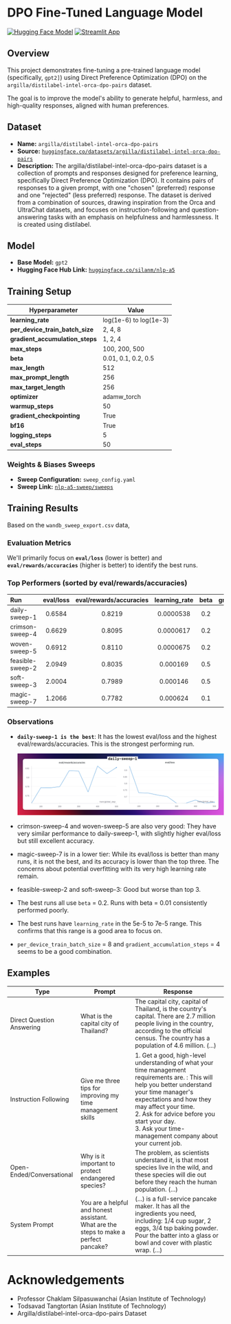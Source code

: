 # DPO Fine-Tuned Language Model

[![Hugging Face Model](https://img.shields.io/badge/🤗%20Hugging%20Face-Model-blue)](https://huggingface.co/silanm/nlp-a5)
[![Streamlit App](https://static.streamlit.io/badges/streamlit_badge_black_white.svg)](https://nlp-a5-dpo-model-fxhwriaztrrhvk9jpwckm4.streamlit.app)


## Overview

This project demonstrates fine-tuning a pre-trained language model (specifically, `gpt2]`) using Direct Preference Optimization (DPO) on the `argilla/distilabel-intel-orca-dpo-pairs` dataset.  

The goal is to improve the model's ability to generate helpful, harmless, and high-quality responses, aligned with human preferences.  


## Dataset

* **Name:** `argilla/distilabel-intel-orca-dpo-pairs`
* **Source:** [`huggingface.co/datasets/argilla/distilabel-intel-orca-dpo-pairs`]([https://huggingface.co/datasets/argilla/distilabel-intel-orca-dpo-pairs)
* **Description:** 
The argilla/distilabel-intel-orca-dpo-pairs dataset is a collection of prompts and responses designed for preference learning, specifically Direct Preference Optimization (DPO). It contains pairs of responses to a given prompt, with one "chosen" (preferred) response and one "rejected" (less preferred) response. The dataset is derived from a combination of sources, drawing inspiration from the Orca and UltraChat datasets, and focuses on instruction-following and question-answering tasks with an emphasis on helpfulness and harmlessness. It is created using distilabel.

## Model

*   **Base Model:** `gpt2`
*   **Hugging Face Hub Link:** [`huggingface.co/silanm/nlp-a5`](https://huggingface.co/silanm/nlp-a5)


## Training Setup

| Hyperparameter | Value |
|----------------|-------|
| **learning_rate** | log(1e-6) to log(1e-3) |
| **per_device_train_batch_size**  | 2, 4, 8 |
| **gradient_accumulation_steps**  | 1, 2, 4 |
| **max_steps** | 100, 200, 500 |
| **beta** | 0.01, 0.1, 0.2, 0.5 |
| **max_length** | 512 |
| **max_prompt_length** | 256 |
| **max_target_length** | 256 |
| **optimizer** | adamw_torch |
| **warmup_steps** | 50 |
| **gradient_checkpointing** | True |
| **bf16** | True |
| **logging_steps** | 5 |
| **eval_steps** | 50 |

### Weights & Biases Sweeps

*   **Sweep Configuration:** `sweep_config.yaml`
*   **Sweep Link:** [`nlp-a5-sweep/sweeps`](https://wandb.ai/sila-nmht-asian-institute-of-technology/nlp-a5-sweep?nw=nwusersilanmht)


## Training Results

Based on the `wandb_sweep_export.csv` data,

### Evaluation Metrics

We'll primarily focus on **`eval/loss`** (lower is better) and **`eval/rewards/accuracies`** (higher is better) to identify the best runs.


### Top Performers (sorted by eval/rewards/accuracies)

|Run|eval/loss|eval/rewards/accuracies|learning_rate|beta|gradient_accumulation_steps|per_device_train_batch_size|max_steps|
|:--|:-:|:-:|:-:|:-:|:-:|:-:|:-:|
|daily-sweep-1|0.6584|0.8219|0.0000538|0.2|4|8|500|
|crimson-sweep-4|0.6629|0.8095|0.0000617|0.2|4|8|500|
|woven-sweep-5|0.6912|0.8110|0.0000675|0.2|4|8|500|
|feasible-sweep-2|2.0949|0.8035|0.000169|0.5|4|8|500| 
|soft-sweep-3|2.0004|0.7989|0.000146|0.5|4|8|500|
|magic-sweep-7|1.2066|0.7782|0.000624|0.1|4|8|500|


### Observations

* **`daily-sweep-1 is the best`**: It has the lowest eval/loss and the highest eval/rewards/accuracies. This is the strongest performing run.

    ![AccuracyAndLoss](images/plot.png) 

* crimson-sweep-4 and woven-sweep-5 are also very good: They have very similar performance to daily-sweep-1, with slightly higher eval/loss but still excellent accuracy.

* magic-sweep-7 is in a lower tier: While its eval/loss is better than many runs, it is not the best, and its accuracy is lower than the top three. The concerns about potential overfitting with its very high learning rate remain.

* feasible-sweep-2 and soft-sweep-3: Good but worse than top 3.

* The best runs all use `beta` = 0.2. Runs with beta = 0.01 consistently performed poorly.

* The best runs have `learning_rate` in the 5e-5 to 7e-5 range. This confirms that this range is a good area to focus on.

* `per_device_train_batch_size` = 8 and `gradient_accumulation_steps` = 4 seems to be a good combination.


## Examples

| Type | Prompt | Response |
|------|--------|----------|
| Direct Question Answering | What is the capital city of Thailand? | The capital city, capital of Thailand, is the country's capital. There are 2.7 million people living in the country, according to the official census. The country has a population of 4.6 million. (...) |
| Instruction Following | Give me three tips for improving my time management skills | 1. Get a good, high-level understanding of what your time management requirements are. : This will help you better understand your time manager's expectations and how they may affect your time. <br />2. Ask for advice before you start your day. <br />3. Ask your time-management company about your current job. |
| Open-Ended/Conversational | Why is it important to protect endangered species? | The problem, as scientists understand it, is that most species live in the wild, and these species will die out before they reach the human population. (...) |
| System Prompt | You are a helpful and honest assistant.<br />What are the steps to make a perfect pancake? | (...) is a full-service pancake maker. It has all the ingredients you need, including: 1/4 cup sugar, 2 eggs, 3/4 tsp baking powder. Pour the batter into a glass or bowl and cover with plastic wrap. (...) |


# Acknowledgements

* Professor Chaklam Silpasuwanchai (Asian Institute of Technology)
* Todsavad Tangtortan (Asian Institute of Technology)
* Argilla/distilabel-intel-orca-dpo-pairs Dataset